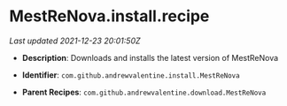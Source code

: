 # MestReNova.install.recipe

_Last updated 2021-12-23 20:01:50Z_

- **Description**: Downloads and installs the latest version of MestReNova

- **Identifier**: `com.github.andrewvalentine.install.MestReNova`

- **Parent Recipes**: `com.github.andrewvalentine.download.MestReNova`
